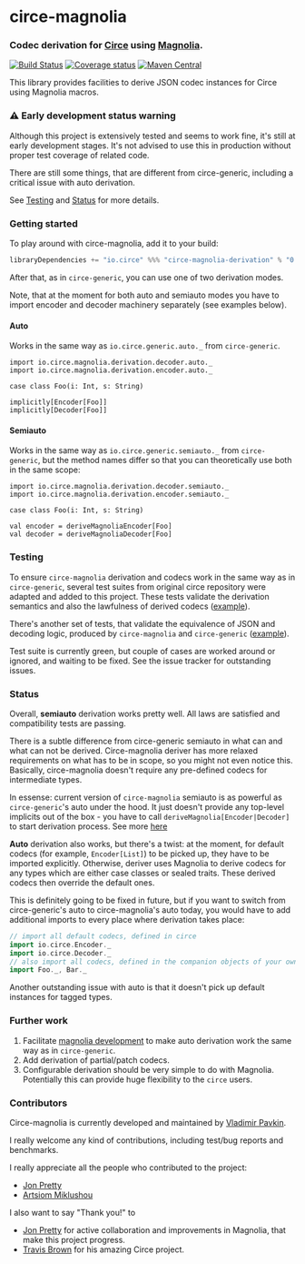 # circe-magnolia
### Codec derivation for [Circe](circe.io) using [Magnolia](http://magnolia.work/).

[![Build Status](https://img.shields.io/travis/circe/circe-magnolia/master.svg)](https://travis-ci.org/circe/circe-magnolia)
[![Coverage status](https://img.shields.io/codecov/c/github/circe/circe-magnolia/master.svg)](https://codecov.io/github/circe/circe-magnolia?branch=master)
[![Maven Central](https://img.shields.io/maven-central/v/io.circe/circe-magnolia-derivation_2.12.svg)](https://github.com/circe/circe-magnolia)

This library provides facilities to derive JSON codec instances for Circe using Magnolia macros.

### ⚠️ Early development status warning
Although this project is extensively tested and seems to work fine, it's still at early development stages. 
It's not advised to use this in production without proper test coverage of related code.

There are still some things, that are different from circe-generic, including a critical issue with auto derivation.

See [Testing](#testing) and [Status](#status) for more details.

### Getting started

To play around with circe-magnolia, add it to your build:

```scala
libraryDependencies += "io.circe" %%% "circe-magnolia-derivation" % "0.3.0"
```

After that, as in `circe-generic`, you can use one of two derivation modes.

Note, that at the moment for both auto and semiauto modes you have to import encoder and decoder machinery separately (see examples below).

#### Auto

Works in the same way as `io.circe.generic.auto._` from `circe-generic`.

```
import io.circe.magnolia.derivation.decoder.auto._
import io.circe.magnolia.derivation.encoder.auto._

case class Foo(i: Int, s: String)

implicitly[Encoder[Foo]]
implicitly[Decoder[Foo]]

```

#### Semiauto

Works in the same way as `io.circe.generic.semiauto._` from `circe-generic`, but the method names differ so that you can theoretically use both in the same scope:

```
import io.circe.magnolia.derivation.decoder.semiauto._
import io.circe.magnolia.derivation.encoder.semiauto._

case class Foo(i: Int, s: String)

val encoder = deriveMagnoliaEncoder[Foo]
val decoder = deriveMagnoliaDecoder[Foo]

```

### Testing

To ensure `circe-magnolia` derivation and codecs work in the same way as in `circe-generic`, several test suites from original circe repository were adapted and added to this project. These tests validate the derivation semantics and also the lawfulness of derived codecs ([example](https://github.com/circe/circe-magnolia/blob/master/tests/src/test/scala/io/circe/magnolia/AutoDerivedSuite.scala)).

There's another set of tests, that validate the equivalence of JSON and decoding logic, produced by `circe-magnolia` and `circe-generic` ([example](https://github.com/circe/circe-magnolia/blob/master/tests/src/test/scala/io/circe/magnolia/AutoDerivedEquivalenceSuite.scala)).

Test suite is currently green, but couple of cases are worked around or ignored, and waiting to be fixed. See the issue tracker for outstanding issues.

### Status

Overall, **semiauto** derivation works pretty well. All laws are satisfied and compatibility tests are passing.

There is a subtle difference from circe-generic semiauto in what can and what can not be derived. Circe-magnolia deriver has more relaxed requirements on what has to be in scope, so you might not even notice this. Basically, circe-magnolia doesn't require any pre-defined codecs for intermediate types. 

In essense: current version of `circe-magnolia` semiauto is as powerful as `circe-generic`'s auto under the hood. It just doesn't provide any top-level implicits out of the box - you have to call `deriveMagnolia[Encoder|Decoder]` to start derivation process. See more [here](https://github.com/propensive/magnolia/issues/105)

**Auto** derivation also works, but there's a twist: at the moment, for default codecs (for example, `Encoder[List]`) to be picked up, they have to be imported explicitly.
Otherwise, deriver uses Magnolia to derive codecs for any types which are either case classes or sealed traits. These derived codecs then override the default ones.

This is definitely going to be fixed in future, but if you want to switch from circe-generic's auto to circe-magnolia's auto today, you would have to add additional imports to every place where derivation takes place:

```scala
// import all default codecs, defined in circe
import io.circe.Encoder._
import io.circe.Decoder._
// also import all codecs, defined in the companion objects of your own data definitions
import Foo._, Bar._
```

Another outstanding issue with auto is that it doesn't pick up default instances for tagged types.

### Further work

1) Facilitate [magnolia development](https://github.com/propensive/magnolia/issues/107) to make auto derivation work the same way as in `circe-generic`.
2) Add derivation of partial/patch codecs.
3) Configurable derivation should be very simple to do with Magnolia. Potentially this can provide huge flexibility to the `circe` users.

### Contributors

Circe-magnolia is currently developed and maintained by [Vladimir Pavkin](https://github.com/vpavkin).

I really welcome any kind of contributions, including test/bug reports and benchmarks.

I really appreciate all the people who contributed to the project:
* [Jon Pretty](https://github.com/propensive)
* [Artsiom Miklushou](https://github.com/mikla)

I also want to say "Thank you!" to

* [Jon Pretty](https://github.com/propensive) for active collaboration and improvements in Magnolia, that make this project progress.
* [Travis Brown](https://github.com/travisbrown) for his amazing Circe project.
